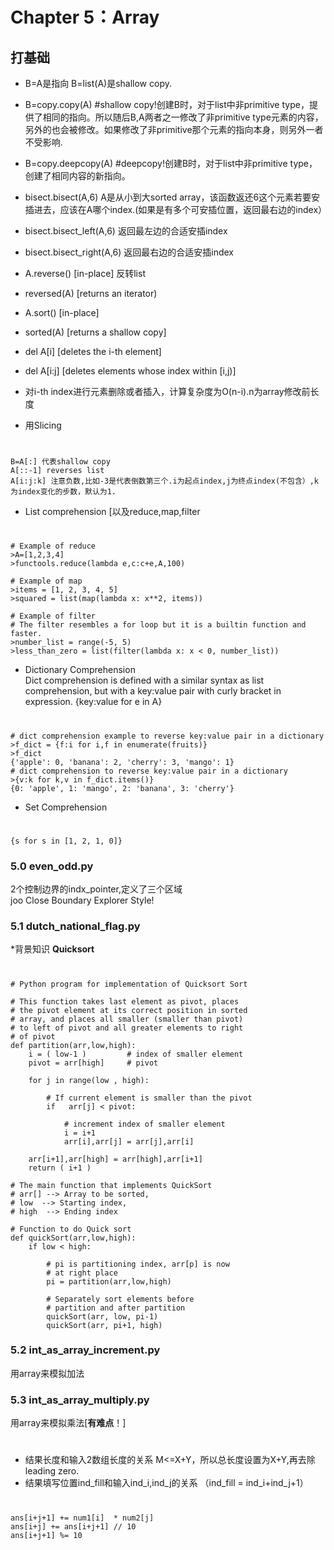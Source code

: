 # Chapter 5：Array

## 打基础
* B=A是指向 B=list(A)是shallow copy.
* B=copy.copy(A) #shallow copy!创建B时，对于list中非primitive type，提供了相同的指向。所以随后B,A两者之一修改了非primitive type元素的内容，另外的也会被修改。如果修改了非primitive那个元素的指向本身，则另外一者不受影响.
* B=copy.deepcopy(A) #deepcopy!创建B时，对于list中非primitive type，创建了相同内容的新指向。
* bisect.bisect(A,6) A是从小到大sorted array，该函数返还6这个元素若要安插进去，应该在A哪个index.(如果是有多个可安插位置，返回最右边的index）  
* bisect.bisect_left(A,6) 返回最左边的合适安插index
* bisect.bisect_right(A,6) 返回最右边的合适安插index
* A.reverse()  [in-place] 反转list
* reversed(A)  [returns an iterator)
* A.sort()     [in-place]
* sorted(A)    [returns a shallow copy]
* del A[i] [deletes the i-th element]
* del A[i:j] [deletes elements whose index within [i,j)]
* 对i-th index进行元素删除或者插入，计算复杂度为O(n-i).n为array修改前长度

* 用Slicing  
#	
	B=A[:] 代表shallow copy
	A[::-1] reverses list
    A[i:j:k] 注意负数,比如-3是代表倒数第三个.i为起点index,j为终点index(不包含）,k为index变化的步数，默认为1.

* List comprehension [以及reduce,map,filter
#
	# Example of reduce
	>A=[1,2,3,4]
	>functools.reduce(lambda e,c:c+e,A,100)

	# Example of map
	>items = [1, 2, 3, 4, 5]
	>squared = list(map(lambda x: x**2, items))
	
	# Example of filter 
    # The filter resembles a for loop but it is a builtin function and faster.
	>number_list = range(-5, 5)
	>less_than_zero = list(filter(lambda x: x < 0, number_list))

* Dictionary Comprehension  
  Dict comprehension is defined with a similar syntax as list comprehension, but with a key:value pair with curly
  bracket in expression.   {key:value for e in A}
#
	# dict comprehension example to reverse key:value pair in a dictionary
	>f_dict = {f:i for i,f in enumerate(fruits)}
	>f_dict
	{'apple': 0, 'banana': 2, 'cherry': 3, 'mango': 1}
	# dict comprehension to reverse key:value pair in a dictionary
	>{v:k for k,v in f_dict.items()}
	{0: 'apple', 1: 'mango', 2: 'banana', 3: 'cherry'}

    
* Set Comprehension
#
	{s for s in [1, 2, 1, 0]}
### 5.0 even_odd.py
2个控制边界的indx_pointer,定义了三个区域  
joo Close Boundary Explorer Style!
### 5.1 dutch_national_flag.py  

*背景知识 **Quicksort**
#
	# Python program for implementation of Quicksort Sort 
	  
	# This function takes last element as pivot, places 
	# the pivot element at its correct position in sorted 
	# array, and places all smaller (smaller than pivot) 
	# to left of pivot and all greater elements to right 
	# of pivot 
	def partition(arr,low,high): 
	    i = ( low-1 )         # index of smaller element 
	    pivot = arr[high]     # pivot 
	  
	    for j in range(low , high): 
	  
	        # If current element is smaller than the pivot 
	        if   arr[j] < pivot: 
	          
	            # increment index of smaller element 
	            i = i+1 
	            arr[i],arr[j] = arr[j],arr[i] 
	  
	    arr[i+1],arr[high] = arr[high],arr[i+1] 
	    return ( i+1 ) 
	  
	# The main function that implements QuickSort 
	# arr[] --> Array to be sorted, 
	# low  --> Starting index, 
	# high  --> Ending index 
	  
	# Function to do Quick sort 
	def quickSort(arr,low,high): 
	    if low < high: 
	  
	        # pi is partitioning index, arr[p] is now 
	        # at right place 
	        pi = partition(arr,low,high) 
	  
	        # Separately sort elements before 
	        # partition and after partition 
	        quickSort(arr, low, pi-1) 
	        quickSort(arr, pi+1, high) 
	  

### 5.2 int_as_array_increment.py 
用array来模拟加法

### 5.3 int_as_array_multiply.py 
用array来模拟乘法[**有难点**！]  
#
* 结果长度和输入2数组长度的关系 M<=X+Y，所以总长度设置为X+Y,再去除leading zero.
* 结果填写位置ind_fill和输入ind_i,ind_j的关系 （ind_fill = ind_i+ind_j+1）  
#
	ans[i+j+1] += num1[i]  * num2[j] 
	ans[i+j] += ans[i+j+1] // 10
    ans[i+j+1] %= 10

